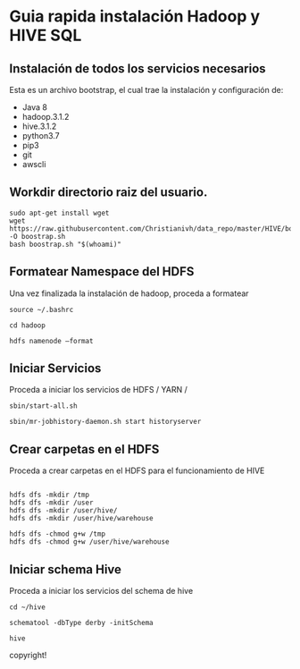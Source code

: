 # Guia rapida instalación Hadoop y HIVE SQL


## Instalación de todos los servicios necesarios

Esta es un archivo bootstrap, el cual trae la instalación y configuración de:

- Java 8
- hadoop.3.1.2
- hive.3.1.2
- python3.7
- pip3
- git
- awscli


## Workdir directorio raiz del usuario.

```
sudo apt-get install wget
wget https://raw.githubusercontent.com/Christianivh/data_repo/master/HIVE/bootstrap1.sh -O boostrap.sh
bash boostrap.sh "$(whoami)"

```

## Formatear Namespace del HDFS

Una vez finalizada la instalación de hadoop, proceda a formatear

```{shell}
source ~/.bashrc

cd hadoop

hdfs namenode –format
```

## Iniciar Servicios

Proceda a iniciar los servicios de HDFS / YARN /

```{shell}
sbin/start-all.sh

sbin/mr-jobhistory-daemon.sh start historyserver
```


## Crear carpetas en el HDFS
Proceda a crear carpetas en el HDFS para el funcionamiento de HIVE

```{shell}

hdfs dfs -mkdir /tmp
hdfs dfs -mkdir /user
hdfs dfs -mkdir /user/hive/
hdfs dfs -mkdir /user/hive/warehouse

hdfs dfs -chmod g+w /tmp
hdfs dfs -chmod g+w /user/hive/warehouse

```


## Iniciar schema Hive
Proceda a iniciar los servicios del schema de hive

```{shell}
cd ~/hive

schematool -dbType derby -initSchema

hive
```

copyright!
